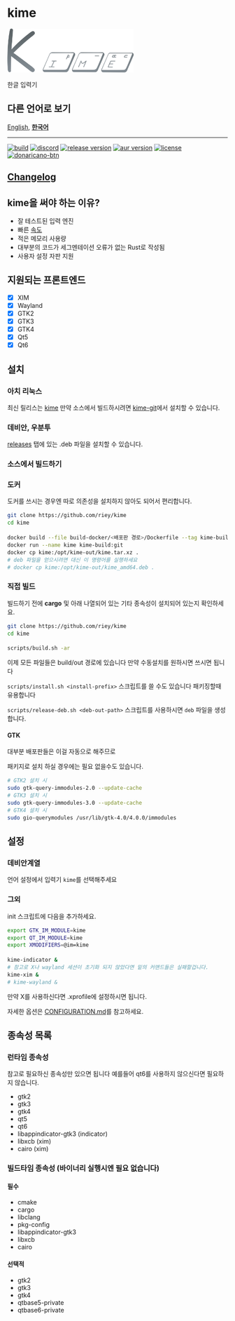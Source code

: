 # kime

[<img src="./docs/assets/kime-roundy-default-without-text-bluegrey.png" height="100">](https://github.com/Riey/kime)

한글 입력기

## 다른 언어로 보기

[English](./README.md), [**한국어**](./README.ko.md)

---

[<img alt="build" src="https://img.shields.io/github/workflow/status/Riey/kime/CI?style=for-the-badge" height="25">](https://github.com/Riey/kime/actions?query=workflow%3ACI)
[<img alt="discord" src="https://img.shields.io/discord/801107569505992705.svg?style=for-the-badge" height="25">](https://discord.gg/YPnEfZqC6y)
[<img alt="release version" src="https://img.shields.io/github/v/release/Riey/kime?style=for-the-badge" height="25">](https://github.com/Riey/kime/releases)
[<img alt="aur version" src="https://img.shields.io/aur/version/kime?style=for-the-badge" height="25">](https://aur.archlinux.org/packages/kime/)
[<img alt="license" src="https://img.shields.io/github/license/Riey/kime?style=for-the-badge" height="25">](https://github.com/Riey/kime/blob/master/LICENSE)
[<img src="https://d1u4yishnma8v5.cloudfront.net/mobile-gift.png" alt="donaricano-btn" height="50">](https://donaricano.com/mypage/1610220543_mjZDXO)

## [Changelog](docs/CHANGELOG.md)

## kime을 써야 하는 이유?

* 잘 테스트된 입력 엔진
* 빠른 [속도](https://github.com/Riey/kime/wiki/Performance)
* 적은 메모리 사용량
* 대부분의 코드가 세그멘테이션 오류가 없는 Rust로 작성됨
* 사용자 설정 자판 지원

## 지원되는 프론트엔드

- [x] XIM
- [x] Wayland
- [x] GTK2
- [x] GTK3
- [x] GTK4
- [x] Qt5
- [x] Qt6

## 설치

### 아치 리눅스

최신 릴리스는 [kime](https://aur.archlinux.org/packages/kime) 만약 소스에서 빌드하시려면 [kime-git](https://aur.archlinux.org/packages/kime-git)에서 설치할 수 있습니다.

### 데비안, 우분투

[releases](https://github.com/Riey/kime/releases) 탭에 있는 .deb 파일을 설치할 수 있습니다.

### 소스에서 빌드하기

### 도커

도커를 쓰시는 경우엔 따로 의존성을 설치하지 않아도 되어서 편리합니다.

```sh
git clone https://github.com/riey/kime
cd kime

docker build --file build-docker/<배포판 경로>/Dockerfile --tag kime-build:git .
docker run --name kime kime-build:git
docker cp kime:/opt/kime-out/kime.tar.xz .
# deb 파일을 얻으시려면 대신 이 명령어를 실행하세요
# docker cp kime:/opt/kime-out/kime_amd64.deb .
```

### 직접 빌드

빌드하기 전에 **cargo** 및 아래 나열되어 있는 기타 종속성이 설치되어 있는지 확인하세요.

```sh
git clone https://github.com/riey/kime
cd kime

scripts/build.sh -ar
```

이제 모든 파일들은 build/out 경로에 있습니다 만약 수동설치를 원하시면 쓰시면 됩니다

`scripts/install.sh <install-prefix>` 스크립트를 쓸 수도 있습니다 패키징할때 유용합니다

`scripts/release-deb.sh <deb-out-path>` 스크립트를 사용하시면 `deb` 파일을 생성합니다.

#### GTK

대부분 배포판들은 이걸 자동으로 해주므로

패키지로 설치 하실 경우에는 필요 없을수도 있습니다.

```sh
# GTK2 설치 시
sudo gtk-query-immodules-2.0 --update-cache
# GTK3 설치 시
sudo gtk-query-immodules-3.0 --update-cache
# GTK4 설치 시
sudo gio-querymodules /usr/lib/gtk-4.0/4.0.0/immodules
```

## 설정

### 데비안계열

언어 설정에서 입력기 `kime`를 선택해주세요

### 그외

init 스크립트에 다음을 추가하세요.

```sh
export GTK_IM_MODULE=kime
export QT_IM_MODULE=kime
export XMODIFIERS=@im=kime

kime-indicator &
# 참고로 X나 wayland 세션이 초기화 되지 않았다면 밑의 커맨드들은 실패할겁니다.
kime-xim &
# kime-wayland &
```

만약 X를 사용하신다면 .xprofile에 설정하시면 됩니다.

자세한 옵션은 [CONFIGURATION.md](docs/CONFIGURATION.ko.md)를 참고하세요.

## 종속성 목록

### 런타임 종속성

참고로 필요하신 종속성만 있으면 됩니다
예를들어 qt6를 사용하지 않으신다면 필요하지 않습니다.

* gtk2
* gtk3
* gtk4
* qt5
* qt6
* libappindicator-gtk3 (indicator)
* libxcb (xim)
* cairo (xim)

### 빌드타임 종속성 (바이너리 실행시엔 필요 없습니다)

#### 필수

* cmake
* cargo
* libclang
* pkg-config
* libappindicator-gtk3
* libxcb
* cairo

#### 선택적

* gtk2
* gtk3
* gtk4
* qtbase5-private
* qtbase6-private
